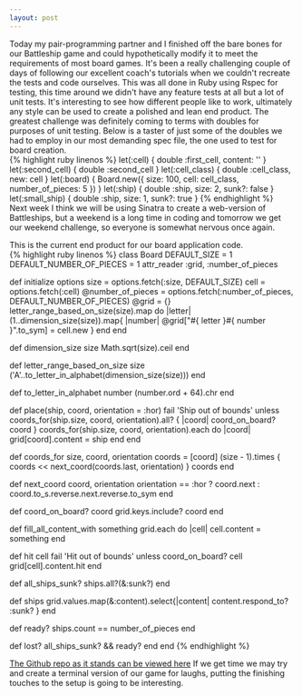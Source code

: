```yaml
---
layout: post
---
```

Today my pair-programming partner and I finished off the bare bones for our Battleship game and could hypothetically modify it to meet the requirements of most board games.  It's been a really challenging couple of days of following our excellent coach's tutorials when we couldn't recreate the tests and code ourselves.
This was all done in Ruby using Rspec for testing, this time around we didn't have any feature tests at all but a lot of unit tests.  It's interesting to see how different people like to work, ultimately any style can be used to create a polished and lean end product.
The greatest challenge was definitely coming to terms with doubles for purposes of unit testing.  Below is a taster of just some of the doubles we had to employ in our most demanding spec file, the one used to test for board creation.  
{% highlight ruby linenos %}
let(:cell) { double :first_cell, content: '' }
let(:second_cell) { double :second_cell }
let(:cell_class) { double :cell_class, new: cell }
let(:board) { Board.new({ size: 100, cell: cell_class, number_of_pieces: 5 }) }
let(:ship) { double :ship, size: 2, sunk?: false }
let(:small_ship) { double :ship, size: 1, sunk?: true }
{% endhighlight %}  
Next week I think we will be using Sinatra to create a web-version of Battleships, but a weekend is a long time in coding and tomorrow we get our weekend challenge, so everyone is somewhat nervous once again.  

<!--more-->  

This is the current end product for our board application code.  
{% highlight ruby linenos %}
class Board
  DEFAULT_SIZE = 1
  DEFAULT_NUMBER_OF_PIECES = 1
  attr_reader :grid, :number_of_pieces

  def initialize options
    size = options.fetch(:size, DEFAULT_SIZE)
    cell = options.fetch(:cell)
    @number_of_pieces = options.fetch(:number_of_pieces, DEFAULT_NUMBER_OF_PIECES)
    @grid = {}
    letter_range_based_on_size(size).map do |letter|
      (1..dimension_size(size)).map{ |number| @grid["#{ letter }#{ number }".to_sym] = cell.new }
    end
  end

  def dimension_size size
    Math.sqrt(size).ceil
  end

  def letter_range_based_on_size size
    ('A'..to_letter_in_alphabet(dimension_size(size)))
  end

  def to_letter_in_alphabet number
    (number.ord + 64).chr
  end

  def place(ship, coord, orientation = :hor)
    fail 'Ship out of bounds' unless coords_for(ship.size, coord, orientation).all? { |coord| coord_on_board? coord }
    coords_for(ship.size, coord, orientation).each do |coord|
      grid[coord].content = ship
    end
  end

  def coords_for size, coord, orientation
    coords = [coord]
    (size - 1).times { coords << next_coord(coords.last, orientation) }
    coords
  end

  def next_coord coord, orientation
    orientation == :hor ? coord.next : coord.to_s.reverse.next.reverse.to_sym
  end

  def coord_on_board? coord
    grid.keys.include? coord
  end
  
  def fill_all_content_with something
    grid.each do |cell|
      cell.content = something
  end

  def hit cell
    fail 'Hit out of bounds' unless coord_on_board? cell
    grid[cell].content.hit
  end

  def all_ships_sunk?
    ships.all?(&:sunk?)
  end

  def ships
    grid.values.map(&:content).select{|content| content.respond_to? :sunk? }
  end

  def ready?
    ships.count == number_of_pieces
  end
  
  def lost?
    all_ships_sunk? && ready?
  end
end
{% endhighlight %}  

[The Github repo as it stands can be viewed here](https://github.com/saramoohead/battleships_tutorial) 
If we get time we may try and create a terminal version of our game for laughs, putting the finishing touches to the setup is going to be interesting.
